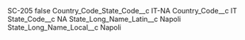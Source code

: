 <?xml version="1.0" encoding="UTF-8"?>
<CustomMetadata xmlns="http://soap.sforce.com/2006/04/metadata" xmlns:xsi="http://www.w3.org/2001/XMLSchema-instance" xmlns:xsd="http://www.w3.org/2001/XMLSchema">
    <label>SC-205</label>
    <protected>false</protected>
    <values>
        <field>Country_Code_State_Code__c</field>
        <value xsi:type="xsd:string">IT-NA</value>
    </values>
    <values>
        <field>Country_Code__c</field>
        <value xsi:type="xsd:string">IT</value>
    </values>
    <values>
        <field>State_Code__c</field>
        <value xsi:type="xsd:string">NA</value>
    </values>
    <values>
        <field>State_Long_Name_Latin__c</field>
        <value xsi:type="xsd:string">Napoli</value>
    </values>
    <values>
        <field>State_Long_Name_Local__c</field>
        <value xsi:type="xsd:string">Napoli</value>
    </values>
</CustomMetadata>

